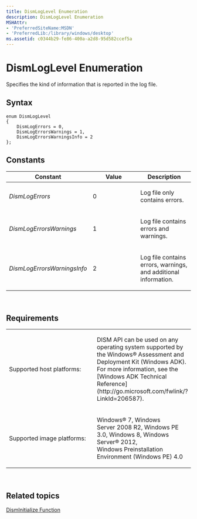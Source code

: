 ```yaml
---
title: DismLogLevel Enumeration
description: DismLogLevel Enumeration
MSHAttr:
- 'PreferredSiteName:MSDN'
- 'PreferredLib:/library/windows/desktop'
ms.assetid: c0344b29-fe86-400a-a2d8-95d582ccef5a
---
```


# DismLogLevel Enumeration


Specifies the kind of information that is reported in the log file.

## <span id="Syntax"></span><span id="syntax"></span><span id="SYNTAX"></span>Syntax


``` syntax
enum DismLogLevel
{
    DismLogErrors = 0,
    DismLogErrorsWarnings = 1,
    DismLogErrorsWarningsInfo = 2
};
```

## <span id="Constants"></span><span id="constants"></span><span id="CONSTANTS"></span>Constants


<table>
<colgroup>
<col width="33%" />
<col width="33%" />
<col width="33%" />
</colgroup>
<thead>
<tr class="header">
<th>Constant</th>
<th>Value</th>
<th>Description</th>
</tr>
</thead>
<tbody>
<tr class="odd">
<td><p><em>DismLogErrors</em></p></td>
<td><p>0</p></td>
<td><p>Log file only contains errors.</p></td>
</tr>
<tr class="even">
<td><p><em>DismLogErrorsWarnings</em></p></td>
<td><p>1</p></td>
<td><p>Log file contains errors and warnings.</p></td>
</tr>
<tr class="odd">
<td><p><em>DismLogErrorsWarningsInfo</em></p></td>
<td><p>2</p></td>
<td><p>Log file contains errors, warnings, and additional information.</p></td>
</tr>
</tbody>
</table>

 

## <span id="Requirements"></span><span id="requirements"></span><span id="REQUIREMENTS"></span>Requirements


<table>
<colgroup>
<col width="50%" />
<col width="50%" />
</colgroup>
<tbody>
<tr class="odd">
<td><p>Supported host platforms:</p></td>
<td><p>DISM API can be used on any operating system supported by the Windows® Assessment and Deployment Kit (Windows ADK). For more information, see the [Windows ADK Technical Reference](http://go.microsoft.com/fwlink/?LinkId=206587).</p></td>
</tr>
<tr class="even">
<td><p>Supported image platforms:</p></td>
<td><p>Windows® 7, Windows Server 2008 R2, Windows PE 3.0, Windows 8, Windows Server® 2012, Windows Preinstallation Environment (Windows PE) 4.0</p></td>
</tr>
</tbody>
</table>

 

## <span id="related_topics"></span>Related topics


[DismInitialize Function](disminitialize-function.md)

 

 




